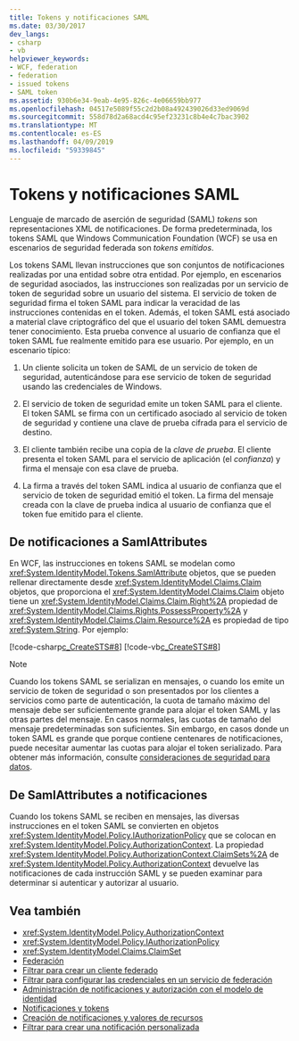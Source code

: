 ```yaml
---
title: Tokens y notificaciones SAML
ms.date: 03/30/2017
dev_langs:
- csharp
- vb
helpviewer_keywords:
- WCF, federation
- federation
- issued tokens
- SAML token
ms.assetid: 930b6e34-9eab-4e95-826c-4e06659bb977
ms.openlocfilehash: 04517e5089f55c2d2b08a492439026d33ed9069d
ms.sourcegitcommit: 558d78d2a68acd4c95ef23231c8b4e4c7bac3902
ms.translationtype: MT
ms.contentlocale: es-ES
ms.lasthandoff: 04/09/2019
ms.locfileid: "59339845"
---
```

# <a name="saml-tokens-and-claims"></a>Tokens y notificaciones SAML
Lenguaje de marcado de aserción de seguridad (SAML) *tokens* son representaciones XML de notificaciones. De forma predeterminada, los tokens SAML que Windows Communication Foundation (WCF) se usa en escenarios de seguridad federada son *tokens emitidos*.  
  
 Los tokens SAML llevan instrucciones que son conjuntos de notificaciones realizadas por una entidad sobre otra entidad. Por ejemplo, en escenarios de seguridad asociados, las instrucciones son realizadas por un servicio de token de seguridad sobre un usuario del sistema. El servicio de token de seguridad firma el token SAML para indicar la veracidad de las instrucciones contenidas en el token. Además, el token SAML está asociado a material clave criptográfico del que el usuario del token SAML demuestra tener conocimiento. Esta prueba convence al usuario de confianza que el token SAML fue realmente emitido para ese usuario. Por ejemplo, en un escenario típico:  
  
1. Un cliente solicita un token de SAML de un servicio de token de seguridad, autenticándose para ese servicio de token de seguridad usando las credenciales de Windows.  
  
2. El servicio de token de seguridad emite un token SAML para el cliente. El token SAML se firma con un certificado asociado al servicio de token de seguridad y contiene una clave de prueba cifrada para el servicio de destino.  
  
3. El cliente también recibe una copia de la *clave de prueba*. El cliente presenta el token SAML para el servicio de aplicación (el *confianza*) y firma el mensaje con esa clave de prueba.  
  
4. La firma a través del token SAML indica al usuario de confianza que el servicio de token de seguridad emitió el token. La firma del mensaje creada con la clave de prueba indica al usuario de confianza que el token fue emitido para el cliente.  
  
## <a name="from-claims-to-samlattributes"></a>De notificaciones a SamlAttributes  
 En WCF, las instrucciones en tokens SAML se modelan como <xref:System.IdentityModel.Tokens.SamlAttribute> objetos, que se pueden rellenar directamente desde <xref:System.IdentityModel.Claims.Claim> objetos, que proporciona el <xref:System.IdentityModel.Claims.Claim> objeto tiene un <xref:System.IdentityModel.Claims.Claim.Right%2A> propiedad de <xref:System.IdentityModel.Claims.Rights.PossessProperty%2A> y <xref:System.IdentityModel.Claims.Claim.Resource%2A> es propiedad de tipo <xref:System.String>. Por ejemplo:  
  
 [!code-csharp[c_CreateSTS#8](../../../../samples/snippets/csharp/VS_Snippets_CFX/c_creatests/cs/source.cs#8)]
 [!code-vb[c_CreateSTS#8](../../../../samples/snippets/visualbasic/VS_Snippets_CFX/c_creatests/vb/source.vb#8)]  
  
> [!NOTE]
>  Cuando los tokens SAML se serializan en mensajes, o cuando los emite un servicio de token de seguridad o son presentados por los clientes a servicios como parte de autenticación, la cuota de tamaño máximo del mensaje debe ser suficientemente grande para alojar el token SAML y las otras partes del mensaje. En casos normales, las cuotas de tamaño del mensaje predeterminadas son suficientes. Sin embargo, en casos donde un token SAML es grande que porque contiene centenares de notificaciones, puede necesitar aumentar las cuotas para alojar el token serializado. Para obtener más información, consulte [consideraciones de seguridad para datos](../../../../docs/framework/wcf/feature-details/security-considerations-for-data.md).  
  
## <a name="from-samlattributes-to-claims"></a>De SamlAttributes a notificaciones  
 Cuando los tokens SAML se reciben en mensajes, las diversas instrucciones en el token SAML se convierten en objetos <xref:System.IdentityModel.Policy.IAuthorizationPolicy> que se colocan en <xref:System.IdentityModel.Policy.AuthorizationContext>. La propiedad <xref:System.IdentityModel.Policy.AuthorizationContext.ClaimSets%2A> de <xref:System.IdentityModel.Policy.AuthorizationContext> devuelve las notificaciones de cada instrucción SAML y se pueden examinar para determinar si autenticar y autorizar al usuario.  
  
## <a name="see-also"></a>Vea también

- <xref:System.IdentityModel.Policy.AuthorizationContext>
- <xref:System.IdentityModel.Policy.IAuthorizationPolicy>
- <xref:System.IdentityModel.Claims.ClaimSet>
- [Federación](../../../../docs/framework/wcf/feature-details/federation.md)
- [Filtrar para crear un cliente federado](../../../../docs/framework/wcf/feature-details/how-to-create-a-federated-client.md)
- [Filtrar para configurar las credenciales en un servicio de federación](../../../../docs/framework/wcf/feature-details/how-to-configure-credentials-on-a-federation-service.md)
- [Administración de notificaciones y autorización con el modelo de identidad](../../../../docs/framework/wcf/feature-details/managing-claims-and-authorization-with-the-identity-model.md)
- [Notificaciones y tokens](../../../../docs/framework/wcf/feature-details/claims-and-tokens.md)
- [Creación de notificaciones y valores de recursos](../../../../docs/framework/wcf/feature-details/claim-creation-and-resource-values.md)
- [Filtrar para crear una notificación personalizada](../../../../docs/framework/wcf/extending/how-to-create-a-custom-claim.md)
